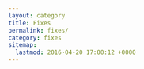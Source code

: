 ```yaml
---
layout: category
title: Fixes
permalink: fixes/
category: fixes
sitemap:
  lastmod: 2016-04-20 17:00:12 +0000
---
```

